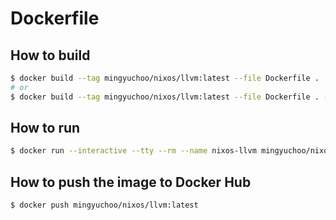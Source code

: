 # Dockerfile

## How to build

```bash
$ docker build --tag mingyuchoo/nixos/llvm:latest --file Dockerfile .
# or
$ docker build --tag mingyuchoo/nixos/llvm:latest --file Dockerfile . --output type=tar,dest=nixos-llvm-0.1.tar .
```

## How to run

```bash
$ docker run --interactive --tty --rm --name nixos-llvm mingyuchoo/nixos/llvm:latest bash
```

## How to push the image to Docker Hub

```bash
$ docker push mingyuchoo/nixos/llvm:latest
```
